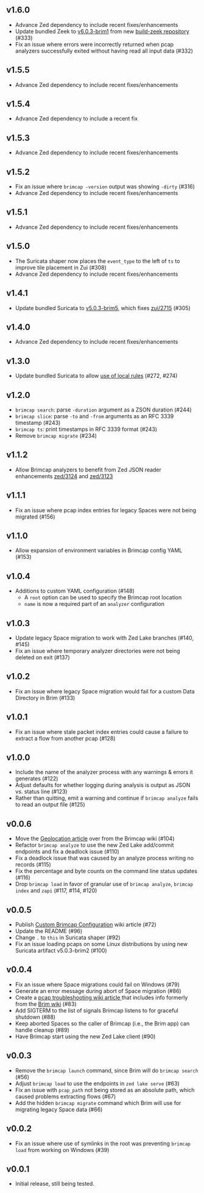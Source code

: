 ## v1.6.0
* Advance Zed dependency to include recent fixes/enhancements
* Update bundled Zeek to [v6.0.3-brim1](https://github.com/brimdata/build-zeek/releases/tag/v6.0.3-brim1) from new [build-zeek repository](https://github.com/brimdata/build-zeek) (#333)
* Fix an issue where errors were incorrectly returned when pcap analyzers successfully exited without having read all input data (#332)

## v1.5.5
* Advance Zed dependency to include recent fixes/enhancements

## v1.5.4
* Advance Zed dependency to include a recent fix

## v1.5.3
* Advance Zed dependency to include recent fixes/enhancements

## v1.5.2
* Fix an issue where `brimcap -version` output was showing `-dirty` (#316)
* Advance Zed dependency to include recent fixes/enhancements

## v1.5.1
* Advance Zed dependency to include recent fixes/enhancements

## v1.5.0
* The Suricata shaper now places the `event_type` to the left of `ts` to improve tile placement in Zui (#308)
* Advance Zed dependency to include recent fixes/enhancements

## v1.4.1
* Update bundled Suricata to [v5.0.3-brim5](https://github.com/brimdata/build-suricata/releases/tag/v5.0.3-brim5), which fixes [zui/2715](https://github.com/brimdata/zui/issues/2715) (#305)

## v1.4.0
* Advance Zed dependency to include recent fixes/enhancements

## v1.3.0
* Update bundled Suricata to allow [use of local rules](https://github.com/brimdata/brimcap/issues/259) (#272, #274)

## v1.2.0
* `brimcap search`: parse `-duration` argument as a ZSON duration (#244)
* `brimcap slice`: parse `-to` and `-from` arguments as an RFC 3339 timestamp (#243)
* `brimcap ts`: print timestamps in RFC 3339 format (#243)
* Remove `brimcap migrate` (#234)

## v1.1.2
* Allow Brimcap analyzers to benefit from Zed JSON reader enhancements [zed/3124](https://github.com/brimdata/zed/pull/3124) and [zed/3123](https://github.com/brimdata/zed/pull/3123)

## v1.1.1
* Fix an issue where pcap index entries for legacy Spaces were not being migrated (#156)

## v1.1.0
* Allow expansion of environment variables in Brimcap config YAML (#153)

## v1.0.4
* Additions to custom YAML configuration (#148)
   * A `root` option can be used to specify the Brimcap root location
   * `name` is now a required part of an `analyzer` configuration

## v1.0.3
* Update legacy Space migration to work with Zed Lake branches (#140, #145)
* Fix an issue where temporary analyzer directories were not being deleted on exit (#137)

## v1.0.2
* Fix an issue where legacy Space migration would fail for a custom Data Directory in Brim (#133)

## v1.0.1
* Fix an issue where stale packet index entries could cause a failure to extract a flow from another pcap (#128)

## v1.0.0
* Include the name of the analyzer process with any warnings & errors it generates (#122)
* Adjust defaults for whether logging during analysis is output as JSON vs. status line (#123)
* Rather than quitting, emit a warning and continue if `brimcap analyze` fails to read an output file (#125)

## v0.0.6
* Move the [Geolocation article](https://github.com/brimdata/brimcap/wiki/Geolocation) over from the Brimcap wiki (#104)
* Refactor `brimcap analyze` to use the new Zed Lake add/commit endpoints and fix a deadlock issue (#110)
* Fix a deadlock issue that was caused by an analyze process writing no records (#115)
* Fix the percentage and byte counts on the command line status updates (#116)
* Drop `brimcap load` in favor of granular use of `brimcap analyze`, `brimcap index` and `zapi` (#117, #114, #120)

## v0.0.5
* Publish [Custom Brimcap Configuration](https://github.com/brimdata/brimcap/wiki/Custom-Brimcap-Config) wiki article (#72)
* Update the README (#96)
* Change `.` to `this` in Suricata shaper (#92)
* Fix an issue loading pcaps on some Linux distributions by using new Suricata artifact v5.0.3-brim2 (#100)

## v0.0.4
* Fix an issue where Space migrations could fail on Windows (#79)
* Generate an error message during abort of Space migration (#86)
* Create a [pcap troubleshooting wiki article ](https://github.com/brimdata/brimcap/wiki/Troubleshooting#ive-clicked-to-open-a-packet-capture-in-brim-but-it-failed-to-open) that includes info formerly from the [Brim wiki](https://github.com/brimdata/brim/wiki) (#83)
* Add SIGTERM to the list of signals Brimcap listens to for graceful shutdown (#88)
* Keep aborted Spaces so the caller of Brimcap (i.e., the Brim app) can handle cleanup (#89)
* Have Brimcap start using the new Zed Lake client (#90)

## v0.0.3

* Remove the `brimcap launch` command, since Brim will do `brimcap search` (#56)
* Adjust `brimcap load` to use the endpoints in `zed lake serve` (#63)
* Fix an issue with `pcap_path` not being stored as an absolute path, which caused problems extracting flows (#67)
* Add the hidden `brimcap migrate` command which Brim will use for migrating legacy Space data (#66)

## v0.0.2

* Fix an issue where use of symlinks in the root was preventing `brimcap load` from working on Windows (#39)

## v0.0.1

* Initial release, still being tested.

